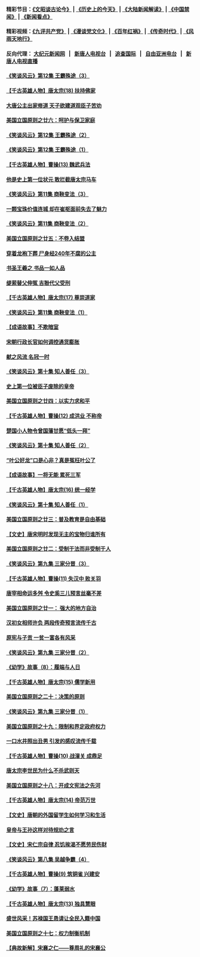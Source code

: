 #### 精彩节目：[《文昭谈古论今》](http://155.138.205.71/wenzhao) | [《历史上的今天》](http://155.138.205.71/today-in-history) | [《大陆新闻解读》](http://155.138.205.71/ntdtv-comedy) | [《中国禁闻》](http://155.138.205.71/ntdtv-news) | [《新闻看点》](http://155.138.205.71/news-insight) 

 #### 精彩视频：[《九评共产党》](http://155.138.205.71:10000/videos/jiuping) | [《漫谈党文化》](http://155.138.205.71:10000/videos/mtdwh) | [《百年红祸》](http://155.138.205.71:10000/videos/bnhh) | [《传奇时代》](http://155.138.205.71:10000/videos/legend) | [《风雨天地行》](http://155.138.205.71:10000/videos/fytdx) 

 #### 反向代理： [大纪元新闻网](http://155.138.205.71:10080/) &nbsp;&nbsp;|&nbsp;&nbsp; [新唐人电视台](http://155.138.205.71:8000/) &nbsp;&nbsp;|&nbsp;&nbsp; [追查国际](http://155.138.205.71:10010/) &nbsp;&nbsp;|&nbsp;&nbsp; [自由亚洲电台](http://155.138.205.71:9800/) &nbsp;&nbsp;|&nbsp;&nbsp; [新唐人电视直播](http://155.138.205.71/) 

#### [《笑谈风云》第12集 王霸殊途（3）](../pages/nsc975/n11058708.md?t=02251537) 

#### [【千古英雄人物】唐太宗(18) 扶持佛家](../pages/nsc975/n8046271.md?t=02251537) 

#### [大唐公主出家修道 天子欲建道观臣子苦劝](../pages/nsc975/n11053988.md?t=02251537) 

#### [美国立国原则之廿六：呵护与保卫家庭](../pages/nsc975/n11056028.md?t=02251537) 

#### [《笑谈风云》第12集 王霸殊途（2）](../pages/nsc975/n11058661.md?t=02251537) 

#### [《笑谈风云》第12集 王霸殊途（1）](../pages/nsc975/n11058612.md?t=02251537) 

#### [【千古英雄人物】曹操(13) 魏武兵法](../pages/nsc975/n7783342.md?t=02251537) 

#### [他是史上第一位状元 敢拦截唐太宗马车](../pages/nsc975/n11064238.md?t=02251537) 

#### [《笑谈风云》第11集 商鞅变法（3）](../pages/nsc975/n11051540.md?t=02251537) 

#### [一颗宝珠价值连城 却在崔枢面前失去了魅力](../pages/nsc975/n11049666.md?t=02251537) 

#### [《笑谈风云》第11集 商鞅变法（2）](../pages/nsc975/n11051527.md?t=02251537) 

#### [美国立国原则之廿五：不卷入结盟](../pages/nsc975/n11049916.md?t=02251537) 

#### [穿着龙袍下葬 尸身经240年不腐的公主](../pages/nsc975/n11058573.md?t=02251537) 

#### [书圣王羲之 书品一如人品](../pages/nsc975/n10961724.md?t=02251537) 

#### [缇萦替父伸冤 吉翂代父受刑](../pages/nsc975/n3780463.md?t=02251537) 

#### [【千古英雄人物】唐太宗(17) 尊崇道家](../pages/nsc975/n8046261.md?t=02251537) 

#### [《笑谈风云》第11集 商鞅变法（1）](../pages/nsc975/n11051459.md?t=02251537) 

#### [【成语故事】不欺暗室](../pages/nsc975/n11056002.md?t=02251537) 

#### [宋朝行政长官如何调控通货膨胀](../pages/nsc975/n11055933.md?t=02251537) 

#### [献之风流 名冠一时](../pages/nsc975/n11011196.md?t=02251537) 

#### [《笑谈风云》第十集 知人善任（3）](../pages/nsc975/n11044990.md?t=02251537) 

#### [史上第一位被臣子废除的皇帝](../pages/nsc975/n11053637.md?t=02251537) 

#### [美国立国原则之廿四：以实力求和平](../pages/nsc975/n11046955.md?t=02251537) 

#### [【千古英雄人物】曹操(12) 成洪业 不称帝](../pages/nsc975/n7783338.md?t=02251537) 

#### [楚国小人物令曾国藩甘愿“低头一拜”](../pages/nsc975/n11013087.md?t=02251537) 

#### [《笑谈风云》第十集 知人善任（2）](../pages/nsc975/n11044937.md?t=02251537) 

#### [“叶公好龙”口是心非？真是冤枉叶公了](../pages/nsc975/n11008777.md?t=02251537) 

#### [【成语故事】一将无能 累死三军](../pages/nsc975/n11046538.md?t=02251537) 

#### [【千古英雄人物】唐太宗(16) 统一经学](../pages/nsc975/n8046259.md?t=02251537) 

#### [《笑谈风云》第十集 知人善任（1）](../pages/nsc975/n11032532.md?t=02251537) 

#### [美国立国原则之廿三：普及教育是自由基础](../pages/nsc975/n11044655.md?t=02251537) 

#### [【文史】唐宋明时发现无主的宝物归谁所有](../pages/nsc975/n11036075.md?t=02251537) 

#### [美国立国原则之廿二：受制于法而非受制于人](../pages/nsc975/n11038266.md?t=02251537) 

#### [《笑谈风云》第九集 三家分晋（3）](../pages/nsc975/n11028646.md?t=02251537) 

#### [【千古英雄人物】曹操(11) 失汉中 败关羽](../pages/nsc975/n7783328.md?t=02251537) 

#### [唐宰相命运多舛 令史奚三儿预言丝毫不差](../pages/nsc975/n334750.md?t=02251537) 

#### [美国立国原则之廿一： 强大的地方自治](../pages/nsc975/n11036069.md?t=02251537) 

#### [汉初女相师许负 两段传奇预言流传千古](../pages/nsc975/n11035453.md?t=02251537) 

#### [原宪与子贡 一贫一富各有风采](../pages/nsc975/n11013094.md?t=02251537) 

#### [《笑谈风云》第九集 三家分晋（2）](../pages/nsc975/n11028610.md?t=02251537) 

#### [《幼学》故事（8）：履端与人日](../pages/nsc975/n10990550.md?t=02251537) 

#### [【千古英雄人物】唐太宗(15) 儒学新用](../pages/nsc975/n8046225.md?t=02251537) 

#### [美国立国原则之二十：决策的原则](../pages/nsc975/n11034691.md?t=02251537) 

#### [《笑谈风云》第九集 三家分晋（1）](../pages/nsc975/n11028591.md?t=02251537) 

#### [美国立国原则之十九：限制和界定政府权力](../pages/nsc975/n11023895.md?t=02251537) 

#### [一口水井照出丑男 引发的感叹流传千载](../pages/nsc975/n11004598.md?t=02251537) 

#### [【千古英雄人物】曹操(10) 战潼关 成鼎足](../pages/nsc975/n7779963.md?t=02251537) 

#### [唐太宗李世民为什么不杀武则天](../pages/nsc975/n11034040.md?t=02251537) 

#### [美国立国原则之十八：开成文宪法之先河](../pages/nsc975/n11008526.md?t=02251537) 

#### [【千古英雄人物】唐太宗(14) 帝范万世](../pages/nsc975/n8034234.md?t=02251537) 

#### [【文史】唐朝的外国留学生如何学习和生活](../pages/nsc975/n11010825.md?t=02251537) 

#### [皇帝与王孙这样对待规劝之言](../pages/nsc975/n10994666.md?t=02251537) 

#### [【文史】宋仁宗自律 忍饥挨渴不愿劳民伤财](../pages/nsc975/n10997349.md?t=02251537) 

#### [《笑谈风云》第八集 吴越争霸（4）](../pages/nsc975/n11010924.md?t=02251537) 

#### [【千古英雄人物】曹操(9) 筑铜雀 兴建安](../pages/nsc975/n7662497.md?t=02251537) 

#### [《幼学》故事（7）：蓬莱弱水](../pages/nsc975/n10990547.md?t=02251537) 

#### [【千古英雄人物】唐太宗(13) 独具慧眼](../pages/nsc975/n8034179.md?t=02251537) 

#### [盛世风采！苏禄国王恳请让全民入籍中国](../pages/nsc975/n10992284.md?t=02251537) 

#### [美国立国原则之十七：权力制衡机制](../pages/nsc975/n11002624.md?t=02251537) 

#### [【典故新解】宋襄之仁——尊周礼的宋襄公](../pages/nsc975/n11018653.md?t=02251537) 

